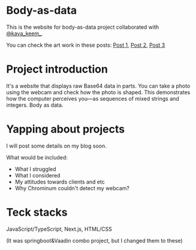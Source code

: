 # Body-as-data 

This is the website for body-as-data project collaborated with [@kaya_keem_](https://www.instagram.com/kaya_keem_/).

You can check the art work in these posts: [Post 1](https://www.instagram.com/p/C7bwI6wpowj/?utm_source=ig_web_copy_link&igsh=MzRlODBiNWFlZA==), [Post 2](https://www.instagram.com/p/C7brqIYJ6pD/?utm_source=ig_web_copy_link&igsh=MzRlODBiNWFlZA==), [Post 3](https://www.instagram.com/p/C6_lR0aps4v/?utm_source=ig_web_copy_link&igsh=MzRlODBiNWFlZA==)

# Project introduction

It's a website that displays raw Base64 data in parts. You can take a photo using the webcam and check how the photo is shaped. This demonstrates how the computer perceives you—as sequences of mixed strings and integers. Body as data. 

# Yapping about projects

I will post some details on my blog soon.

What would be included:
- What I struggled
- What I considered
- My attitudes towards clients and etc
- Why Chrominum couldn't detect my webcam?

# Teck stacks

JavaScript/TypeScript, Next.js, HTML/CSS

(It was springboot&Vaadin combo project, but I changed them to these)
